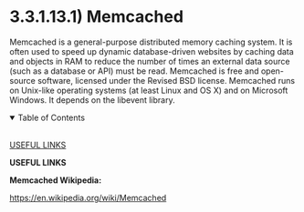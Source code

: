 # 3.3.1.13.1) Memcached

Memcached is a general-purpose distributed memory caching system. It is often used to speed up dynamic database-driven websites by caching data and objects in RAM to reduce the number of times an external data source (such as a database or API) must be read. Memcached is free and open-source software, licensed under the Revised BSD license. Memcached runs on Unix-like operating systems (at least Linux and OS X) and on Microsoft Windows. It depends on the libevent library.

<details open>
<summary>Table of Contents</summary>
<br>

[USEFUL LINKS](#h1)

</details>

<a name="h1"/>

**USEFUL LINKS**

**Memcached Wikipedia:**

https://en.wikipedia.org/wiki/Memcached